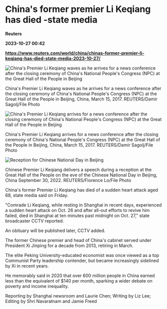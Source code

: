 # China's former premier Li Keqiang has died -state media
**Reuters**

**2023-10-27 00:42**

**https://www.reuters.com/world/china/chinas-former-premier-li-keqiang-has-died-state-media-2023-10-27/**

![China's Premier Li Keqiang waves as he arrives for a news conference after the closing ceremony of China's National People's Congress (NPC) at the Great Hall of the People in Beijing](https://www.reuters.com/resizer/0xLrojPp-QAJPlcQPi-93OcwUs0=/1920x0/filters:quality(80)/cloudfront-us-east-2.images.arcpublishing.com/reuters/2KXE7UMG4BPQFB5OERP4EVGGWY.jpg)

China's Premier Li Keqiang waves as he arrives for a news conference after the closing ceremony of China's National People's Congress (NPC) at the Great Hall of the People in Beijing, China, March 15, 2017. REUTERS/Damir Sagolj/File Photo

![China's Premier Li Keqiang arrives for a news conference after the closing ceremony of China's National People's Congress (NPC) at the Great Hall of the People in Beijing](https://www.reuters.com/resizer/F44GoaXz5BFQAjUMXOZ-I9O3TEk=/1920x0/filters:quality(80)/cloudfront-us-east-2.images.arcpublishing.com/reuters/3ZJB2IMIPFL2XI6GBYQGOJ3BT4.jpg)

China's Premier Li Keqiang arrives for a news conference after the closing ceremony of China's National People's Congress (NPC) at the Great Hall of the People in Beijing, China, March 15, 2017. REUTERS/Damir Sagolj/File Photo

![Reception for Chinese National Day in Beijing](https://www.reuters.com/resizer/tHElkZpuLsSyBVTsFKPYkqpgcB0=/1920x0/filters:quality(80)/cloudfront-us-east-2.images.arcpublishing.com/reuters/74OWJGGOW5MH3MUNEFUMNG7AXU.jpg)

Chinese Premier Li Keqiang delivers a speech during a reception at the Great Hall of the People on the eve of the Chinese National Day in Beijing, China September 30, 2022. REUTERS/Florence Lo/File Photo

China's former Premier Li Keqiang has died of a sudden heart attack aged 68, state media said on Friday.

"Comrade Li Keqiang, while resting in Shanghai in recent days, experienced a sudden heart attack on Oct. 26 and after all-out efforts to revive him failed, died in Shanghai at ten minutes past midnight on Oct. 27," state broadcaster CCTV reported.

An obituary will be published later, CCTV added.

The former Chinese premier and head of China's cabinet served under President Xi Jinping for a decade from 2013, retiring in March.

The elite Peking University-educated economist was once viewed as a top Communist Party leadership contender, but became increasingly sidelined by Xi in recent years.

He memorably said in 2020 that over 600 million people in China earned less than the equivalent of $140 per month, sparking a wider debate on poverty and income inequality.

Reporting by Shanghai newsroom and Laurie Chen; Writing by Liz Lee; Editing by Shri Navaratnam and Jamie Freed